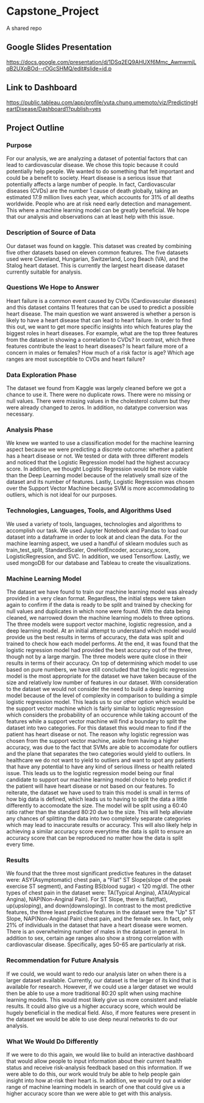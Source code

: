 # Capstone_Project
A shared repo
## Google Slides Presentation
https://docs.google.com/presentation/d/1DSq2EQ9AHUXf6Mmc_AwmwmjLqB2UXpBOd--rOGcSHMQ/edit#slide=id.p
## Link to Dashboard
https://public.tableau.com/app/profile/yuta.chung.umemoto/viz/PredictingHeartDisease/Dashboard1?publish=yes
## Project Outline
### Purpose
For our analysis, we are analyzing a dataset of potential factors that can lead to cardiovascular disease. We chose this topic because it could potentially help people. We wanted to do something that felt important and could be a benefit to society. Heart disease is a serious issue that potentially affects a large number of people. In fact, Cardiovascular diseases (CVDs) are the number 1 cause of death globally, taking an estimated 17.9 million lives each year, which accounts for 31% of all deaths worldwide. People who are at risk need early detection and management. This where a machine learning model can be greatly beneficial. We hope that our analysis and observations can at least help with this issue.
### Description of Source of Data
Our dataset was found on kaggle. This dataset was created by combining five other datasets based on eleven common features. The five datasets used were Cleveland, Hungarian, Switzerland, Long Beach (VA), and the Stalog heart dataset. This is currently the largest heart disease dataset currently suitable for analysis.
### Questions We Hope to Answer
Heart failure is a common event caused by CVDs (Cardiovascular diseases) and this dataset contains 11 features that can be used to predict a possible heart disease. The main question we want answered is whether a person is likely to have a heart disease that can lead to heart failure. In order to find this out, we want to get more specific insights into which features play the biggest roles in heart diseases. For example, what are the top three features from the dataset in showing a correlation to CVDs? In contrast, which three features contribute the least to heart diseases? Is heart failure more of a concern in males or females? How much of a risk factor is age? Which age ranges are most susceptible to CVDs and heart failure?
### Data Exploration Phase
The dataset we found from Kaggle was largely cleaned before we got a chance to use it. There were no duplicate rows. There were no missing or null values. There were missing values in the cholesterol column but they were already changed to zeros. In addition, no datatype conversion was necessary.
### Analysis Phase
We knew we wanted to use a classification model for the machine learning aspect because we were predicting a discrete outcome: whether a patient has a heart
disease or not. We tested or data with three different models and noticed that the Logistic Regression model had the highest accuracy score. In addition, we thought 
Logistic Regression would be more viable than the Deep Learning model because of the relatively small size of the dataset and its number of features. Lastly, Logistic Regression was chosen over the Support Vector Machine because SVM is more accommodating to outliers, which is not ideal for our purposes.
### Technologies, Languages, Tools, and Algorithms Used
We used a variety of tools, languages, technologies and algorithms to accomplish our task. We used Jupyter Notebook and Pandas to load our dataset into a dataframe in order to look at and clean the data. For the machine learning aspect, we used a handful of sklearn modules such as train_test_split, StandardScaler, OneHotEncoder, accuracy_score, LogisticRegression, and SVC. In addition, we used Tensorflow. Lastly, we used mongoDB for our database and Tableau to create the visualizations.
### Machine Learning Model
The dataset we have found to train our machine learning model was already provided in a very clean format. Regardless, the initial steps were taken again to confirm if the data is ready to be split and trained by checking for null values and duplicates in which none were found. With the data being cleaned, we narrowed down the machine learning models to three options. The three models were support vector machine, logistic regression, and a deep learning model. At an initial attempt to understand which model would provide us the best results in terms of accuracy, the data was split and trained to check how each model performs. At the end, it was found that the logistic regression model had provided the best accuracy out of the three, though not by a large margin. The three models were quite close in their results in terms of their accuracy. On top of determining which model to use based on pure numbers, we have still concluded that the logistic regression model is the most appropriate for the dataset we have 
taken because of the size and relatively low number of features in our dataset. With consideration to the dataset we would not consider the need to build a deep learning model because of the level of complexity in comparison to building a simple logistic regression model. This leads us to our other option which would be the support vector machine which is fairly similar to logistic regression which considers the probability of an occurence while taking account of the features while a support vector machine will find a boundary to split the dataset into two categories. For this dataset this would mean to find if the patient has heart disease or not. The reason why logistic regression was chosen from the support vector machine, aside from having a higher accuracy, was due to the fact that SVMs are able to accomodate for outliers and the plane that separates the two categories would yield to outliers. In healthcare we do not want to yield to outliers and want to spot any patients that have any potential to have 
any kind of serious illness or health related issue. This leads us to the logistic regression model being our final candidate to support our machine learning model choice to help predict if the patient will have heart disease or not based on our features. To reiterate, the dataset we have used to train this model is small in terms of how big data is defined, which leads us to having to split the data a little differently to accomodate the size. The model will be split using a 60:40 ratio rather than the standard 80:20 due to the size. This will help alleviate any chances of splitting the data into two completely separate categories which may lead to inaccurate results or accuracy. This will also likely help in achieving a similar accuracy score everytime the data is split to ensure an accuracy score that can be reproduced no matter how the data is split every time.
### Results
We found that the three most significant predictive features in the dataset were: ASY(Asymptomatic) chest pain, a "Flat" ST Slope(slope of the peak exercise ST segment), and Fasting BS(blood sugar) < 120 mg/dl. The other types of chest pain in the dataset were: TA(Typical Angina), ATA(Atypical Angina), NAP(Non-Anginal Pain). For ST Slope, there is flat(flat), up(upsloping), and down(downsloping). In contrast to the most predictive features, the three least predictive features in the dataset were the "Up" ST Slope, NAP(Non-Anginal Pain) chest pain, and the female sex. In fact, only 21% of individuals in the dataset that have a heart disease were women. There is an overwhelming number of males in the dataset in general. In addition to sex, certain age ranges also show a strong correlation with cardiovascular disease. Specifically, ages 50-65 are particularly at risk. 
### Recommendation for Future Analysis
If we could, we would want to redo our analysis later on when there is a larger dataset available. Currently, our dataset is the larger of its kind that is available for research. However, if we could use a larger dataset we would then be able to use a more traditional 80:20 split when using machine learning models. This would most likely give us more consistent and reliable results. It could also give us a higher accuracy score, which would be hugely beneficial in the medical field. Also, if more features were present in the dataset we would be able to use deep neural networks to do our analysis.
### What We Would Do Differently
If we were to do this again, we would like to build an interactive dashboard that would allow people to input information about their current health status and receive risk-analysis feedback based on this information. If we were able to do this, our work would truly be able to help people gain insight into how at-risk their heart is. In addition, we would try out a wider range of machine learning models in search of one that could give us a higher accuracy score than we were able to get with this analysis.
